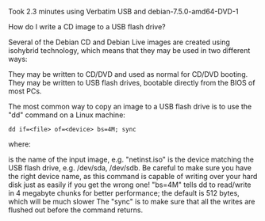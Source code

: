 Took 2.3 minutes using Verbatim USB and debian-7.5.0-amd64-DVD-1

How do I write a CD image to a USB flash drive?

Several of the Debian CD and Debian Live images are created using isohybrid technology, which means that they may be used in two different ways:

They may be written to CD/DVD and used as normal for CD/DVD booting.
They may be written to USB flash drives, bootable directly from the BIOS of most PCs.

The most common way to copy an image to a USB flash drive is to use the "dd" command on a Linux machine:

    dd if=<file> of=<device> bs=4M; sync

where:

<file> is the name of the input image, e.g. "netinst.iso"
<device> is the device matching the USB flash drive, e.g. /dev/sda, /dev/sdb. Be careful to make sure you have the right device name, as this command is capable of writing over your hard disk just as easily if you get the wrong one!
"bs=4M" tells dd to read/write in 4 megabyte chunks for better performance; the default is 512 bytes, which will be much slower
The "sync" is to make sure that all the writes are flushed out before the command returns. 

